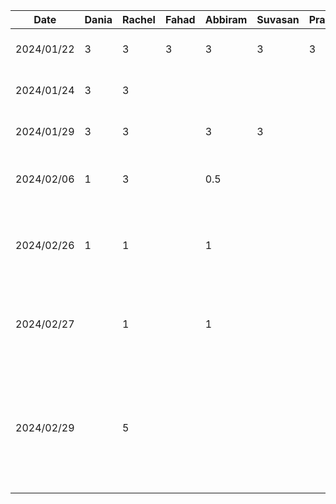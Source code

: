 | Date       | Dania | Rachel | Fahad | Abbiram | Suvasan | Pranavan | Task                                                          |
|------------|-------|--------|-------|---------|---------|----------|---------------------------------------------------------------|
| 2024/01/22 | 3     | 3      | 3     | 3       | 3       | 3        | Discussed D1,Setup Github                                     |
| 2024/01/24 | 3     | 3      |       |         |         |          | Worked on D1 Proposal Document                                |
| 2024/01/29 | 3     | 3      |       | 3       | 3       |          | Finished D1 Proposal Document                                 |
| 2024/02/06 | 1     | 3      |       | 0.5     |         |          | Worked on D2 Buddy Team Evaluation                            |
| 2024/02/26 | 1     |1       |       | 1       |         |          | Discussed features, brainstormed work items and divided tasks |
| 2024/02/27 |       |1       |       | 1       |         |          | Created structure with MVVM design pattern for features       |
| 2024/02/29 |       |5     |  |    |     |     | Created features for home screen and design home screen components, finished d3 report for home screen section|
